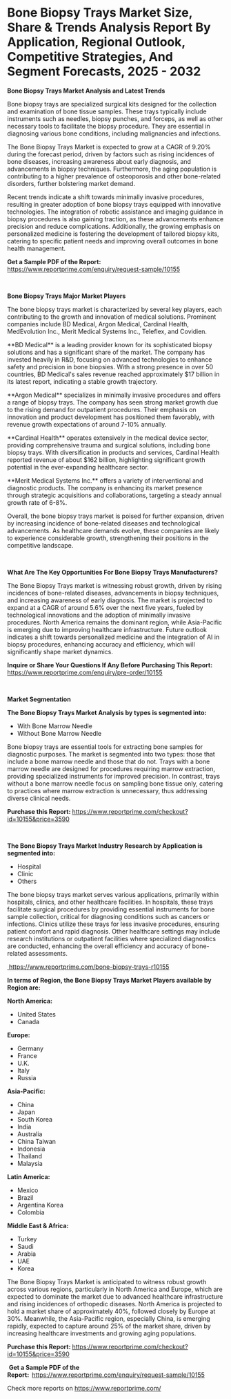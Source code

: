 <p><h1>Bone Biopsy Trays Market Size, Share & Trends Analysis Report By Application, Regional Outlook, Competitive Strategies, And Segment Forecasts, 2025 - 2032</h1></p><p><strong>Bone Biopsy Trays Market Analysis and Latest Trends</strong></p>
<p><p>Bone biopsy trays are specialized surgical kits designed for the collection and examination of bone tissue samples. These trays typically include instruments such as needles, biopsy punches, and forceps, as well as other necessary tools to facilitate the biopsy procedure. They are essential in diagnosing various bone conditions, including malignancies and infections.</p><p>The Bone Biopsy Trays Market is expected to grow at a CAGR of 9.20% during the forecast period, driven by factors such as rising incidences of bone diseases, increasing awareness about early diagnosis, and advancements in biopsy techniques. Furthermore, the aging population is contributing to a higher prevalence of osteoporosis and other bone-related disorders, further bolstering market demand.</p><p>Recent trends indicate a shift towards minimally invasive procedures, resulting in greater adoption of bone biopsy trays equipped with innovative technologies. The integration of robotic assistance and imaging guidance in biopsy procedures is also gaining traction, as these advancements enhance precision and reduce complications. Additionally, the growing emphasis on personalized medicine is fostering the development of tailored biopsy kits, catering to specific patient needs and improving overall outcomes in bone health management.</p></p>
<p><strong>Get a Sample PDF of the Report:&nbsp;</strong> <a href="https://www.reportprime.com/enquiry/request-sample/10155?utm_campaign=1891&utm_medium=2&utm_source=Github&utm_content=ia&utm_term=20032025&utm_id=bone-biopsy-trays">https://www.reportprime.com/enquiry/request-sample/10155</a></p>
<p>&nbsp;</p>
<p><strong>Bone Biopsy Trays Major Market Players</strong></p>
<p><p>The bone biopsy trays market is characterized by several key players, each contributing to the growth and innovation of medical solutions. Prominent companies include BD Medical, Argon Medical, Cardinal Health, MedEvolution Inc., Merit Medical Systems Inc., Teleflex, and Covidien.</p><p>**BD Medical** is a leading provider known for its sophisticated biopsy solutions and has a significant share of the market. The company has invested heavily in R&D, focusing on advanced technologies to enhance safety and precision in bone biopsies. With a strong presence in over 50 countries, BD Medical's sales revenue reached approximately $17 billion in its latest report, indicating a stable growth trajectory.</p><p>**Argon Medical** specializes in minimally invasive procedures and offers a range of biopsy trays. The company has seen strong market growth due to the rising demand for outpatient procedures. Their emphasis on innovation and product development has positioned them favorably, with revenue growth expectations of around 7-10% annually.</p><p>**Cardinal Health** operates extensively in the medical device sector, providing comprehensive trauma and surgical solutions, including bone biopsy trays. With diversification in products and services, Cardinal Health reported revenue of about $162 billion, highlighting significant growth potential in the ever-expanding healthcare sector.</p><p>**Merit Medical Systems Inc.** offers a variety of interventional and diagnostic products. The company is enhancing its market presence through strategic acquisitions and collaborations, targeting a steady annual growth rate of 6-8%. </p><p>Overall, the bone biopsy trays market is poised for further expansion, driven by increasing incidence of bone-related diseases and technological advancements. As healthcare demands evolve, these companies are likely to experience considerable growth, strengthening their positions in the competitive landscape.</p></p>
<p>&nbsp;</p>
<p><strong>What Are The Key Opportunities For Bone Biopsy Trays Manufacturers?</strong></p>
<p><p>The Bone Biopsy Trays market is witnessing robust growth, driven by rising incidences of bone-related diseases, advancements in biopsy techniques, and increasing awareness of early diagnosis. The market is projected to expand at a CAGR of around 5.6% over the next five years, fueled by technological innovations and the adoption of minimally invasive procedures. North America remains the dominant region, while Asia-Pacific is emerging due to improving healthcare infrastructure. Future outlook indicates a shift towards personalized medicine and the integration of AI in biopsy procedures, enhancing accuracy and efficiency, which will significantly shape market dynamics.</p></p>
<p><strong>Inquire or Share Your Questions If Any Before Purchasing This Report:</strong> <a href="https://www.reportprime.com/enquiry/pre-order/10155?utm_campaign=1891&utm_medium=2&utm_source=Github&utm_content=ia&utm_term=20032025&utm_id=bone-biopsy-trays">https://www.reportprime.com/enquiry/pre-order/10155</a></p>
<p>&nbsp;</p>
<p><strong>Market Segmentation</strong></p>
<p><strong>The Bone Biopsy Trays Market Analysis by types is segmented into:</strong></p>
<p><ul><li>With Bone Marrow Needle</li><li>Without Bone Marrow Needle</li></ul></p>
<p><p>Bone biopsy trays are essential tools for extracting bone samples for diagnostic purposes. The market is segmented into two types: those that include a bone marrow needle and those that do not. Trays with a bone marrow needle are designed for procedures requiring marrow extraction, providing specialized instruments for improved precision. In contrast, trays without a bone marrow needle focus on sampling bone tissue only, catering to practices where marrow extraction is unnecessary, thus addressing diverse clinical needs.</p></p>
<p><strong>Purchase this Report:&nbsp;</strong><a href="https://www.reportprime.com/checkout?id=10155&price=3590&utm_campaign=1891&utm_medium=2&utm_source=Github&utm_content=ia&utm_term=20032025&utm_id=bone-biopsy-trays">https://www.reportprime.com/checkout?id=10155&price=3590</a></p>
<p>&nbsp;</p>
<p><strong>The Bone Biopsy Trays Market Industry Research by Application is segmented into:</strong></p>
<p><ul><li>Hospital</li><li>Clinic</li><li>Others</li></ul></p>
<p><p>The bone biopsy trays market serves various applications, primarily within hospitals, clinics, and other healthcare facilities. In hospitals, these trays facilitate surgical procedures by providing essential instruments for bone sample collection, critical for diagnosing conditions such as cancers or infections. Clinics utilize these trays for less invasive procedures, ensuring patient comfort and rapid diagnosis. Other healthcare settings may include research institutions or outpatient facilities where specialized diagnostics are conducted, enhancing the overall efficiency and accuracy of bone-related assessments.</p></p>
<p><a href="https://www.reportprime.com/bone-biopsy-trays-r10155?utm_campaign=1891&utm_medium=2&utm_source=Github&utm_content=ia&utm_term=20032025&utm_id=bone-biopsy-trays">&nbsp;https://www.reportprime.com/bone-biopsy-trays-r10155</a></p>
<p><strong>In terms of Region, the Bone Biopsy Trays Market Players available by Region are:</strong></p>
<p>
    <p> <strong> North America: </strong>
        <ul>
            <li>United States</li>
            <li>Canada</li>
        </ul>
        </p> 
    <p> <strong> Europe: </strong>
        <ul>
            <li>Germany</li>
            <li>France</li>
            <li>U.K.</li>
            <li>Italy</li>
            <li>Russia</li>
        </ul>
        </p> 
    <p> <strong> Asia-Pacific: </strong>
        <ul>
            <li>China</li>
            <li>Japan</li>
            <li>South Korea</li>
            <li>India</li>
            <li>Australia</li>
            <li>China Taiwan</li>
            <li>Indonesia</li>
            <li>Thailand</li>
            <li>Malaysia</li>
        </ul>
        </p> 
    <p> <strong> Latin America: </strong>
        <ul>
            <li>Mexico</li>
            <li>Brazil</li>
            <li>Argentina Korea</li>
            <li>Colombia</li>
        </ul>
        </p> 
    <p> <strong> Middle East & Africa: </strong>
        <ul>
            <li>Turkey</li>
            <li>Saudi</li>
            <li>Arabia</li>
            <li>UAE</li>
            <li>Korea</li>
        </ul>
    </p>
    </p>
<p><p>The Bone Biopsy Trays Market is anticipated to witness robust growth across various regions, particularly in North America and Europe, which are expected to dominate the market due to advanced healthcare infrastructure and rising incidences of orthopedic diseases. North America is projected to hold a market share of approximately 40%, followed closely by Europe at 30%. Meanwhile, the Asia-Pacific region, especially China, is emerging rapidly, expected to capture around 25% of the market share, driven by increasing healthcare investments and growing aging populations.</p></p>
<p><strong>Purchase this Report: </strong><a href="https://www.reportprime.com/checkout?id=10155&price=3590&utm_campaign=1891&utm_medium=2&utm_source=Github&utm_content=ia&utm_term=20032025&utm_id=bone-biopsy-trays">https://www.reportprime.com/checkout?id=10155&price=3590</a></p>
<p>&nbsp;<strong>Get a Sample PDF of the Report:&nbsp;&nbsp;</strong><a href="https://www.reportprime.com/enquiry/request-sample/10155?utm_campaign=1891&utm_medium=2&utm_source=Github&utm_content=ia&utm_term=20032025&utm_id=bone-biopsy-trays">https://www.reportprime.com/enquiry/request-sample/10155</a></p>
<p><strong></strong></p>
<p>Check more reports on <a href="https://www.reportprime.com/?utm_campaign=1891&utm_medium=2&utm_source=Github&utm_content=ia&utm_term=20032025&utm_id=bone-biopsy-trays">https://www.reportprime.com/</a></p>
